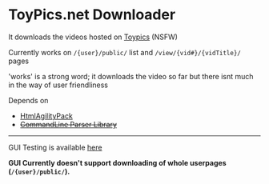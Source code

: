 # ToyPics.net Downloader
It downloads the videos hosted on [Toypics](http://videos.toypics.net/) (NSFW)

Currently works on ```/{user}/public/``` list and ```/view/{vid#}/{vidTitle}/``` pages

'works' is a strong word; it downloads the video so far but there isnt much in the way of user friendliness

Depends on
- [HtmlAgilityPack](https://htmlagilitypack.codeplex.com/)
- ~~[CommandLine Parser Library](https://commandline.codeplex.com/)~~

----

GUI Testing is available [here](https://github.com/teh-random-name/toypicsDL/releases/tag/v0.1-pre)

**GUI Currently doesn't support downloading of whole userpages (```/{user}/public/```).**
